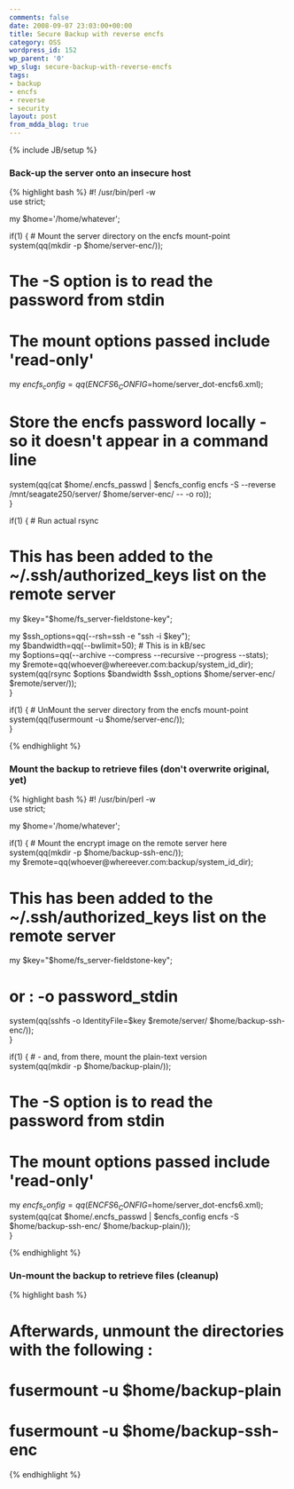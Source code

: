 ```yaml
---
comments: false
date: 2008-09-07 23:03:00+00:00
title: Secure Backup with reverse encfs
category: OSS
wordpress_id: 152
wp_parent: '0'
wp_slug: secure-backup-with-reverse-encfs
tags:
- backup
- encfs
- reverse
- security
layout: post
from_mdda_blog: true
---
```

{% include JB/setup %}


### Back-up the server onto an insecure host

  
  

{% highlight bash %}
#! /usr/bin/perl -w  
use strict;  
  
my $home='/home/whatever';  
  
if(1) {  # Mount the server directory on the encfs mount-point  
system(qq(mkdir -p $home/server-enc/));  
  
# The -S option is to read the password from stdin  
# The mount options passed include 'read-only'  
my $encfs_config=qq(ENCFS6_CONFIG=$home/server_dot-encfs6.xml);  
  
# Store the encfs password locally - so it doesn't appear in a command line  
system(qq(cat $home/.encfs_passwd | $encfs_config encfs -S --reverse /mnt/seagate250/server/ $home/server-enc/ -- -o ro));  
}  
  
if(1) { # Run actual rsync  
# This has been added to the ~/.ssh/authorized_keys list on the remote server  
my $key="$home/fs_server-fieldstone-key";   
  
my $ssh_options=qq(--rsh=ssh -e "ssh -i $key");  
my $bandwidth=qq(--bwlimit=50);  # This is in kB/sec  
my $options=qq(--archive --compress --recursive --progress --stats);  
my $remote=qq(whoever\@whereever.com:backup/system_id_dir);  
system(qq(rsync $options $bandwidth $ssh_options $home/server-enc/ $remote/server/));  
}  
  
if(1) { # UnMount the server directory from the encfs mount-point  
system(qq(fusermount -u $home/server-enc/));  
}  

{% endhighlight %}
### Mount the backup to retrieve files (don't overwrite original, yet)

  

{% highlight bash %}
#! /usr/bin/perl -w  
use strict;  
  
my $home='/home/whatever';  
  
if(1) { # Mount the encrypt image on the remote server here  
system(qq(mkdir -p $home/backup-ssh-enc/));  
my $remote=qq(whoever\@whereever.com:backup/system_id_dir);  
  
# This has been added to the ~/.ssh/authorized_keys list on the remote server  
my $key="$home/fs_server-fieldstone-key";  
  
# or : -o password_stdin  
system(qq(sshfs -o IdentityFile=$key $remote/server/ $home/backup-ssh-enc/));  
}  
  
  
if(1) { # - and, from there, mount the plain-text version   
system(qq(mkdir -p $home/backup-plain/));  
  
# The -S option is to read the password from stdin  
# The mount options passed include 'read-only'  
my $encfs_config=qq(ENCFS6_CONFIG=$home/server_dot-encfs6.xml);  
system(qq(cat $home/.encfs_passwd | $encfs_config encfs -S $home/backup-ssh-enc/ $home/backup-plain/));  
}  

{% endhighlight %}
### Un-mount the backup to retrieve files (cleanup)

  
  

{% highlight bash %}
# Afterwards, unmount the directories with the following :  
# fusermount -u $home/backup-plain  
# fusermount -u $home/backup-ssh-enc  
  

{% endhighlight %}
